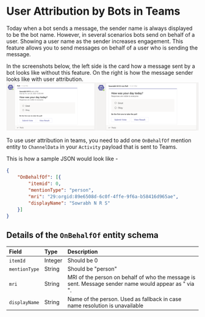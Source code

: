 # User Attribution by Bots in Teams

Today when a bot sends a message, the sender name is always displayed to be the bot name. However, in several scenarios bots send on behalf of a user. Showing a user name as the sender increases engagement. This feature allows you to send messages on behalf of a user who is sending the message. 

In the screenshots below, the left side is the card how a message sent by a bot looks like without this feature. On the right is how the message sender looks like with user attribution.
![Screenshot](Picture10.png)

To use user attribution in teams, you need to add one `OnBehalfOf` mention entity to `ChannelData` in your `Activity` payload that is sent to Teams.

This is how a sample JSON would look like -
```json
{
    "OnBehalfOf": [{
        "itemid": 0,
        "mentionType": "person",
        "mri": "29:orgid:89e6508d-6c0f-4ffe-9f6a-b58416d965ae",
        "displayName": "Sowrabh N R S"
    }]
}
```
## Details of the `OnBehalfOf` entity schema
|Field|Type|Description|
|:---|:---|:---|
|`itemId`|Integer|Should be 0|
|`mentionType`|String|Should be "person"|
|`mri`|String|MRI of the person on behalf of who the message is sent. Message sender name would appear as "<user> via <bot name>".|
|`displayName`|String|Name of the person. Used as fallback in case name resolution is unavailable|
